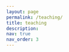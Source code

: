 ```yaml
---
layout: page
permalink: /teaching/
title: teaching
description:
nav: true
nav_order: 3
---
```

<!-- _pages/teaching.md -->
